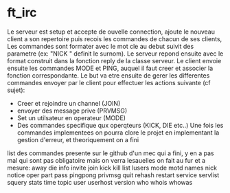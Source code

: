 # ft_irc

  Le serveur est setup et accepte de ouvelle connection, ajoute le nouveau client a son repertoire puis recois les commandes de chacun de ses clients,
Les commandes sont formater avec le mot cle au debut suivit des parametre (ex: "NICK <nickname>" definit le surnom). Le serveur repond ensuite
avec le format construit dans la fonction reply de la classe serveur. 
  Le client envoie ensuite les commandes MODE et PING, auquel il faut creer et associer la fonction correspondante.
Le but va etre ensuite de gerer les differentes commandes envoyer par le client pour effectuer les actions suivante (cf sujet):
- Creer et rejoindre un channel (JOIN)
- envoyer des message prive (PRVMSG)
- Set un utilsateur en operateur (MODE)
- Des commandes specifique qux operqteurs (KICK, DIE etc..)
Une fois les commandes implementees on pourra clore le projet en implementant la gestion d'erreur, et theoriquement on a fini


list des commandes presente sur le github d'un mec qui a fini, y en a pas mal qui sont pas obligatoire mais on verra lesauelles on fait au fur et a mesure:
away
die
info
invite
join
kick
kill
list
lusers
mode
motd
names
nick
notice
oper
part
pass
pingpong
privmsg
quit
rehash
restart
service
servlist
squery
stats
time
topic
user
userhost
version
who
whois
whowas
